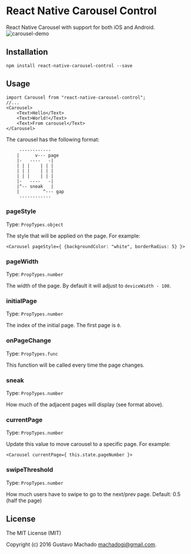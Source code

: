 # React Native Carousel Control

React Native Carousel with support for both iOS and Android.
![carousel-demo](https://cloud.githubusercontent.com/assets/671212/13221426/1cc2d1fc-d95a-11e5-88d2-3c4d738814e9.gif)


## Installation

```
npm install react-native-carousel-control --save
```

## Usage

```
import Carousel from "react-native-carousel-control";
//...
<Carousel>
    <Text>Hello</Text>
    <Text>World!</Text>
    <Text>From carousel</Text>
</Carousel>
```

The carousel has the following format:

```
     ------------
    |      v--- page
    |-   ----   -|
    | | |    | | |
    | | |    | | |
    | | |    | | |
    |-   ----   -|
    |^-- sneak   |
    |         ^--- gap
     ------------
```

### pageStyle

Type: `PropTypes.object`

The style that will be applied on the page. For example:

```
<Carousel pageStyle={ {backgroundColor: "white", borderRadius: 5} }>
```

### pageWidth

Type: `PropTypes.number`

The width of the page. By default it will adjust to `deviceWidth - 100`.

### initialPage

Type: `PropTypes.number`

The index of the initial page. The first page is `0`.

### onPageChange

Type: `PropTypes.func`

This function will be called every time the page changes.

### sneak

Type: `PropTypes.number`

How much of the adjacent pages will display (see format above).

### currentPage

Type: `PropTypes.number`

Update this value to move carousel to a specific page. For example:

```
<Carousel currentPage={ this.state.pageNumber }>
```

### swipeThreshold

Type: `PropTypes.number`

How much users have to swipe to go to the next/prev page. Default: 0.5 (half the page)

## License

The MIT License (MIT)

Copyright (c) 2016 Gustavo Machado <machadogj@gmail.com>.